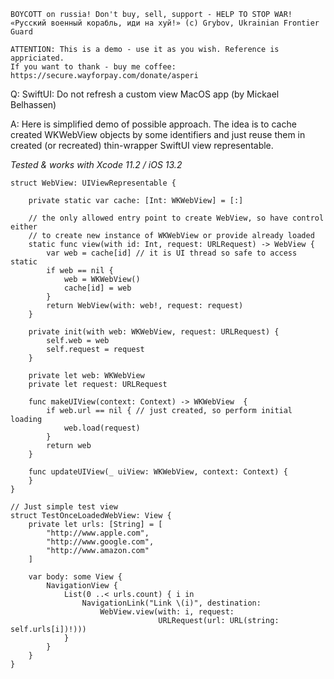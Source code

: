 ```
BOYCOTT on russia! Don't buy, sell, support - HELP TO STOP WAR!
«Русский военный корабль, иди на хуй!» (c) Grybov, Ukrainian Frontier Guard

ATTENTION: This is a demo - use it as you wish. Reference is appriciated.
If you want to thank - buy me coffee: https://secure.wayforpay.com/donate/asperi
```

Q: SwiftUI: Do not refresh a custom view MacOS app (by Mickael Belhassen)

A: Here is simplified demo of possible approach. The idea is to cache created WKWebView objects by some identifiers and just reuse them in created (or recreated) thin-wrapper SwiftUI view representable.

*Tested & works with Xcode 11.2 / iOS 13.2*

    struct WebView: UIViewRepresentable {
    
        private static var cache: [Int: WKWebView] = [:]
        
        // the only allowed entry point to create WebView, so have control either
        // to create new instance of WKWebView or provide already loaded
        static func view(with id: Int, request: URLRequest) -> WebView {
            var web = cache[id] // it is UI thread so safe to access static
            if web == nil {
                web = WKWebView()
                cache[id] = web
            }
            return WebView(with: web!, request: request)
        }
        
        private init(with web: WKWebView, request: URLRequest) {
            self.web = web
            self.request = request
        }
        
        private let web: WKWebView
        private let request: URLRequest
    
        func makeUIView(context: Context) -> WKWebView  {
            if web.url == nil { // just created, so perform initial loading
                web.load(request)
            }
            return web
        }
    
        func updateUIView(_ uiView: WKWebView, context: Context) {
        }
    }
    
    // Just simple test view
    struct TestOnceLoadedWebView: View {
        private let urls: [String] = [
            "http://www.apple.com",
            "http://www.google.com",
            "http://www.amazon.com"
        ]
        
        var body: some View {
            NavigationView {
                List(0 ..< urls.count) { i in
                    NavigationLink("Link \(i)", destination:
                        WebView.view(with: i, request: 
                                     URLRequest(url: URL(string: self.urls[i])!)))
                }
            }
        }
    }

